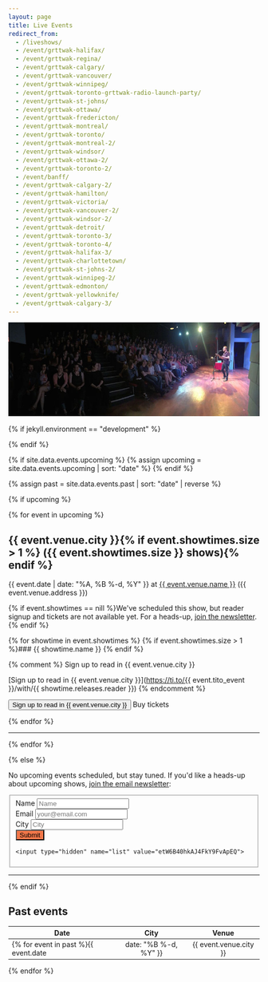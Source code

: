 ```yaml
---
layout: page
title: Live Events
redirect_from:
  - /liveshows/
  - /event/grttwak-halifax/
  - /event/grttwak-regina/
  - /event/grttwak-calgary/
  - /event/grttwak-vancouver/
  - /event/grttwak-winnipeg/
  - /event/grttwak-toronto-grttwak-radio-launch-party/
  - /event/grttwak-st-johns/
  - /event/grttwak-ottawa/
  - /event/grttwak-fredericton/
  - /event/grttwak-montreal/
  - /event/grttwak-toronto/
  - /event/grttwak-montreal-2/
  - /event/grttwak-windsor/
  - /event/grttwak-ottawa-2/
  - /event/grttwak-toronto-2/
  - /event/banff/
  - /event/grttwak-calgary-2/
  - /event/grttwak-hamilton/
  - /event/grttwak-victoria/
  - /event/grttwak-vancouver-2/
  - /event/grttwak-windsor-2/
  - /event/grttwak-detroit/
  - /event/grttwak-toronto-3/
  - /event/grttwak-toronto-4/
  - /event/grttwak-halifax-3/
  - /event/grttwak-charlottetown/
  - /event/grttwak-st-johns-2/
  - /event/grttwak-winnipeg-2/
  - /event/grttwak-edmonton/
  - /event/grttwak-yellowknife/
  - /event/grttwak-calgary-3/
---
```


![GRTTWaK](/images/charlottetown_pano.jpg)

{% if jekyll.environment == "development" %}
  <script>TitoDevelopmentMode = true</script>
{% endif %}

{% if site.data.events.upcoming %}
  {% assign upcoming = site.data.events.upcoming | sort: "date" %}
{% endif %}

{% assign past = site.data.events.past | sort: "date" | reverse %}

{% if upcoming %}

{% for event in upcoming %}
 
## <a name="{{ event.venue.city }}"></a>{{ event.venue.city }}{% if event.showtimes.size > 1 %} ({{ event.showtimes.size }} shows){% endif %}

{{ event.date | date: "%A, %B %-d, %Y" }} at <a href="{{ event.venue.url }}"> {{ event.venue.name }}</a> ({{ event.venue.address }})

{% if event.showtimes == nill %}We've scheduled this show, but reader signup and tickets are not available yet. For a heads-up, [join the newsletter](http://www.grownupsreadthingstheywroteaskids.com/mailing-list/).{% endif %}

{% for showtime in event.showtimes %}
{% if event.showtimes.size > 1 %}### {{ showtime.name }}
{% endif %}

{% comment %}
<tito-button event="{{ event.tito_event }}" releases="{{ showtime.releases.reader }}"><i class="fa fa-user-plus"></i> Sign up to read in {{ event.venue.city }}</tito-button> 

[Sign up to read in {{ event.venue.city }}](https://ti.to/{{ event.tito_event }}/with/{{ showtime.releases.reader }})
{% endcomment %}

<button onclick="window.location='https://ti.to/{{ event.tito_event }}/with/{{ showtime.releases.reader }}';"><i class="fa fa-user-plus"></i> Sign up to read in {{ event.venue.city }}</button> <tito-button event="{{ event.tito_event }}" releases="{{ showtime.releases.general_admission }}"><i class="fa fa-ticket"></i> Buy tickets</tito-button>

<script type="application/ld+json">
{
  "@context": "http://schema.org",
  "@type": "Event",
  "name": "Grownups Read Things They Wrote as Kids {{ event.venue.city }} - {{ showtime.name }}",
  "startDate" : "{{ event.date | date: "%F" }}",
  "url" : "{{ site.url }}{{ page.url }}",
  "location" : {
    "@type" : "Place",
    "sameAs" : "{{ event.venue.url }}",
    "name" : "{{ event.venue.name }}",
    "address" : "{{ event.venue.address }}"
  },
  "offers":{
      "@type": "Offer",
      "url" : "https://ti.to{{ event.tito_event }}",
      "price" : 12,
      "priceCurrency" : "CAD"
    }
}
</script>


{% endfor %}

<hr>
{% endfor %}

{% else %}

No upcoming events scheduled, but stay tuned. If you'd like a heads-up about upcoming shows, [join the email newsletter](https://grownupsreadthingstheywroteaskids.com/newsletter/):

<form action="https://sendy.grownupsreadthingstheywroteaskids.com/subscribe" method="POST" accept-charset="utf-8" class="pure-form pure-form-aligned">
  <fieldset>
  <div class="pure-control-group">
    <label for="name">Name</label>
    <input type="text" name="name" id="name" placeholder="Name">
  </div>

  <div class="pure-control-group">
    <label for="email">Email</label>
    <input type="text" name="email" id="email" placeholder="your@email.com">
  </div>

  <div class="pure-control-group">
   <label for="City">City</label>
   <input type="text" name="City" id="City" placeholder="City">
  </div>

  <div class="pure-controls">
   <button type="submit" class="pure-button pure-button-primary" name="submit" id="submit" style="background-color: #f37749;">Submit</button>
  </div>

    <input type="hidden" name="list" value="etW6B40hkAJ4FkY9FvApEQ">

  </fieldset>
</form>

***

{% endif %}





## Past events

| Date          | City          | Venue  |
| ------------- |:-------------:| :-----:|
{% for event in past %}{{ event.date | date: "%B %-d, %Y" }} | {{ event.venue.city }} | {{ event.venue.name }} |
{% endfor %}